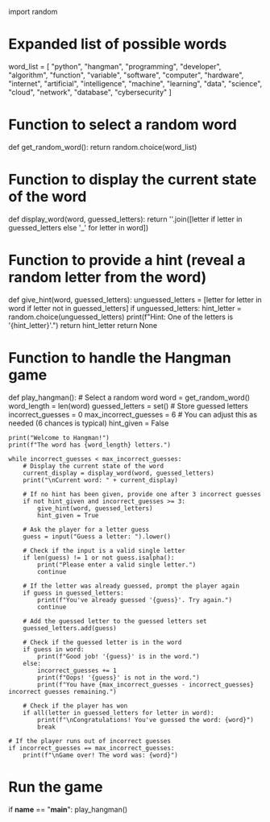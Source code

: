 import random

# Expanded list of possible words
word_list = [
    "python", "hangman", "programming", "developer", "algorithm",
    "function", "variable", "software", "computer", "hardware",
    "internet", "artificial", "intelligence", "machine", "learning",
    "data", "science", "cloud", "network", "database", "cybersecurity"
]


# Function to select a random word
def get_random_word():
    return random.choice(word_list)


# Function to display the current state of the word
def display_word(word, guessed_letters):
    return ''.join([letter if letter in guessed_letters else '_' for letter in word])


# Function to provide a hint (reveal a random letter from the word)
def give_hint(word, guessed_letters):
    unguessed_letters = [letter for letter in word if letter not in guessed_letters]
    if unguessed_letters:
        hint_letter = random.choice(unguessed_letters)
        print(f"Hint: One of the letters is '{hint_letter}'.")
        return hint_letter
    return None


# Function to handle the Hangman game
def play_hangman():
    # Select a random word
    word = get_random_word()
    word_length = len(word)
    guessed_letters = set()  # Store guessed letters
    incorrect_guesses = 0
    max_incorrect_guesses = 6  # You can adjust this as needed (6 chances is typical)
    hint_given = False

    print("Welcome to Hangman!")
    print(f"The word has {word_length} letters.")

    while incorrect_guesses < max_incorrect_guesses:
        # Display the current state of the word
        current_display = display_word(word, guessed_letters)
        print("\nCurrent word: " + current_display)

        # If no hint has been given, provide one after 3 incorrect guesses
        if not hint_given and incorrect_guesses >= 3:
            give_hint(word, guessed_letters)
            hint_given = True

        # Ask the player for a letter guess
        guess = input("Guess a letter: ").lower()

        # Check if the input is a valid single letter
        if len(guess) != 1 or not guess.isalpha():
            print("Please enter a valid single letter.")
            continue

        # If the letter was already guessed, prompt the player again
        if guess in guessed_letters:
            print(f"You've already guessed '{guess}'. Try again.")
            continue

        # Add the guessed letter to the guessed letters set
        guessed_letters.add(guess)

        # Check if the guessed letter is in the word
        if guess in word:
            print(f"Good job! '{guess}' is in the word.")
        else:
            incorrect_guesses += 1
            print(f"Oops! '{guess}' is not in the word.")
            print(f"You have {max_incorrect_guesses - incorrect_guesses} incorrect guesses remaining.")

        # Check if the player has won
        if all(letter in guessed_letters for letter in word):
            print(f"\nCongratulations! You've guessed the word: {word}")
            break

    # If the player runs out of incorrect guesses
    if incorrect_guesses == max_incorrect_guesses:
        print(f"\nGame over! The word was: {word}")


# Run the game
if __name__ == "__main__":
    play_hangman()

